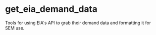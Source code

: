# get_eia_demand_data
Tools for using EIA's API to grab their demand data and formatting it for SEM use.
